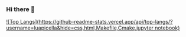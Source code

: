 ### Hi there 👋


[![Top Langs](https://github-readme-stats.vercel.app/api/top-langs/?username=luapicella&hide=css,html,Makefile,Cmake,jupyter notebook)](https://github.com/anuraghazra/github-readme-stats)
